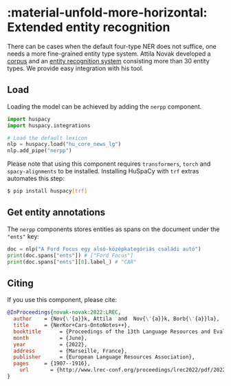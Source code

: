 # :material-unfold-more-horizontal: Extended entity recognition

There can be cases when the default four-type NER does not suffice, one needs a more fine-grained entity type system.
Attila Novak developed a [corpus](https://github.com/novakat/NYTK-NerKor-Cars-OntoNotesPP) and an [entity recognition system](https://huggingface.co/novakat/nerkor-cars-onpp-hubert) consisting more than 30 entity types. We provide easy
integration with his tool.

## Load

Loading the model can be achieved by adding the `nerpp` component.

```python
import huspacy
import huspacy.integrations

# Load the default lexicon
nlp = huspacy.load("hu_core_news_lg")
nlp.add_pipe("nerpp")
```
Please note that using this component requires `transformers`, `torch` and `spacy-alignments` to be installed.
Installing HuSpaCy with `trf` extras automates this step:

```bash
$ pip install huspacy[trf]
```

## Get entity annotations

The `nerpp` components stores entities as spans on the document under the `"ents"` key:

```python
doc = nlp("A Ford Focus egy alsó-középkategóriás családi autó")
print(doc.spans["ents"]) # ["Ford Focus"]
print(doc.spans["ents"][0].label_) # "CAR"
```
## Citing
If you use this component, please cite:

```bibtex
@InProceedings{novak-novak:2022:LREC,
  author    = {Nov{\'{a}}k, Attila  and  Nov{\'{a}}k, Borb{\'{a}}la},
  title     = {NerKor+Cars-OntoNotes++},
  booktitle      = {Proceedings of the 13th Language Resources and Evaluation Conference (LREC 2022)},
  month          = {June},
  year           = {2022},
  address        = {Marseille, France},
  publisher      = {European Language Resources Association},
  pages     = {1907--1916},
    url       = {http://www.lrec-conf.org/proceedings/lrec2022/pdf/2022.lrec-1.203.pdf}
}
```

